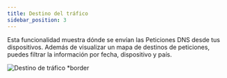 ```yaml
---
title: Destino del tráfico
sidebar_position: 3
---
```


Esta funcionalidad muestra dónde se envían las Peticiones DNS desde tus dispositivos. Además de visualizar un mapa de destinos de peticiones, puedes filtrar la información por fecha, dispositivo y país.

![Destino de tráfico \*border](https://cdn.adtidy.org/content/kb/dns/private/new_dns/statistics/traffic_destination.png)
